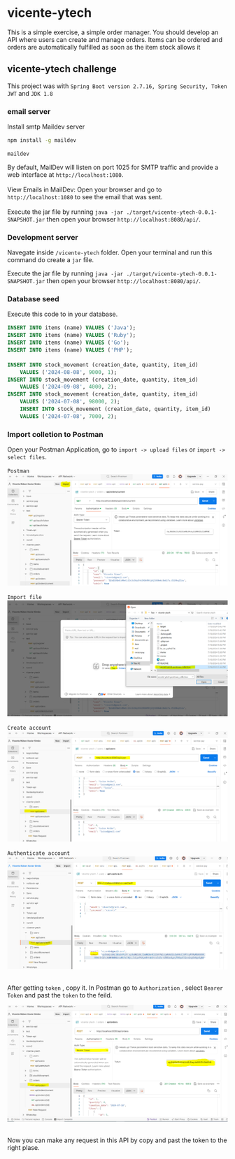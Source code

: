 # vicente-ytech
 This is a simple exercise, a simple order manager. You should develop an API where users can create and manage orders. Items can be ordered and orders are automatically fulfilled as soon as the item stock allows it

## vicente-ytech challenge

This project was with `Spring Boot version 2.7.16, Spring Security, Token JWT` and `JDK 1.8`

### email server  

Install smtp Maildev server 
```sh
npm install -g maildev
```

```sh
maildev
```

By default, MailDev will listen on port 1025 for SMTP traffic and provide a web interface at `http://localhost:1080`.
<br/><br/>
View Emails in MailDev: Open your browser and go to `http://localhost:1080` to see the email that was sent.
<br/><br/>
Execute the jar file by running `java -jar ./target/vicente-ytech-0.0.1-SNAPSHOT.jar` then open your browser `http://localhost:8080/api/`. <br/>


### Development server
 
Navegate inside `/vicente-ytech` folder. Open your terminal and run this command do create
a `jar` file. <br/> 

Execute the jar file by running `java -jar ./target/vicente-ytech-0.0.1-SNAPSHOT.jar` then open your browser `http://localhost:8080/api/`. <br/>

### Database seed

Execute this code to in your database.

```sql
INSERT INTO items (name) VALUES ('Java');
INSERT INTO items (name) VALUES ('Ruby');
INSERT INTO items (name) VALUES ('Go');
INSERT INTO items (name) VALUES ('PHP');

INSERT INTO stock_movement (creation_date, quantity, item_id)
	VALUES ('2024-08-08', 9000, 1);
INSERT INTO stock_movement (creation_date, quantity, item_id)
	VALUES ('2024-09-08', 4000, 2);
INSERT INTO stock_movement (creation_date, quantity, item_id)
	VALUES ('2024-07-08', 98000, 2);
    INSERT INTO stock_movement (creation_date, quantity, item_id)
	VALUES ('2024-07-08', 7000, 2);
```

### Import colletion to Postman

Open your Postman Application, go to `import -> upload files` or `import -> select files`. <br/>

`Postman`
![alt text](https://github.com/Vicente-jpro/vicente-ytech/blob/main/images/import.PNG) <br/>

`Import file`
![alt text](https://github.com/Vicente-jpro/vicente-ytech/blob/main/images/upload_file.PNG) <br/>

`Create account`
![alt text](https://github.com/Vicente-jpro/vicente-ytech/blob/main/images/create_account.PNG) <br/>

`Authenticate account`
![alt text](https://github.com/Vicente-jpro/vicente-ytech/blob/main/images/authenticate_account.PNG) <br/> <br/>


After getting `token` , copy it. In Postman go to `Authorization` , select `Bearer Token` and past the  `token` to the feild. <br/>

![alt text](https://github.com/Vicente-jpro/vicente-ytech/blob/main/images/request.PNG) <br/> <br/>

Now you can make any request in this API by copy and past the token to the right plase.
